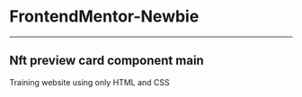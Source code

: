 # FrontendMentor-Newbie
<hr>

<h2> Nft preview card component main </h2>

<p>Training website using only HTML and CSS</p>
